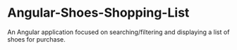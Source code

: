 # Angular-Shoes-Shopping-List
An Angular application focused on searching/filtering and displaying a list of shoes for purchase. 

